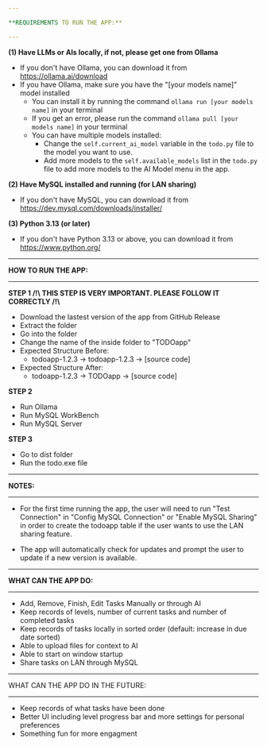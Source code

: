 ```yaml
---

**REQUIREMENTS TO RUN THE APP:**

---
```


**(1) Have LLMs or AIs locally, if not, please get one from Ollama**

- If you don't have Ollama, you can download it from https://ollama.ai/download
- If you have Ollama, make sure you have the "[your models name]" model installed
  - You can install it by running the command `ollama run [your models name]` in your terminal
  - If you get an error, please run the command `ollama pull [your models name]` in your terminal
  - You can have multiple models installed:
    - Change the `self.current_ai_model` variable in the `todo.py` file to the model you want to use.
    - Add more models to the `self.available_models` list in the `todo.py` file to add more models to the AI Model menu in the app.

**(2) Have MySQL installed and running (for LAN sharing)**

- If you don't have MySQL, you can download it from https://dev.mysql.com/downloads/installer/

**(3) Python 3.13 (or later)**

- If you don't have Python 3.13 or above, you can download it from https://www.python.org/

---

**HOW TO RUN THE APP:**

---

**STEP 1 /!\\ THIS STEP IS VERY IMPORTANT. PLEASE FOLLOW IT CORRECTLY /!\\**

- Download the lastest version of the app from GitHub Release
- Extract the folder
- Go into the folder
- Change the name of the inside folder to "TODOapp"
- Expected Structure Before:
  - todoapp-1.2.3 → todoapp-1.2.3 → [source code]
- Expected Structure After:
  - todoapp-1.2.3 → TODOapp → [source code]

**STEP 2**

- Run Ollama
- Run MySQL WorkBench
- Run MySQL Server

**STEP 3**

- Go to dist folder
- Run the todo.exe file

---

**NOTES:**

---

- For the first time running the app, the user will need to run "Test Connection" in "Config MySQL Connection" or "Enable MySQL Sharing" in order to create the todoapp table if the user wants to use the LAN sharing feature.

- The app will automatically check for updates and prompt the user to update if a new version is available.

---

**WHAT CAN THE APP DO:**

---

- Add, Remove, Finish, Edit Tasks Manually or through AI
- Keep records of levels, number of current tasks and number of completed tasks
- Keep records of tasks locally in sorted order (default: increase in due date sorted)
- Able to upload files for context to AI
- Able to start on window startup
- Share tasks on LAN through MySQL

---

WHAT CAN THE APP DO IN THE FUTURE:

---

- Keep records of what tasks have been done
- Better UI including level progress bar and more settings for personal preferences
- Something fun for more engagment
